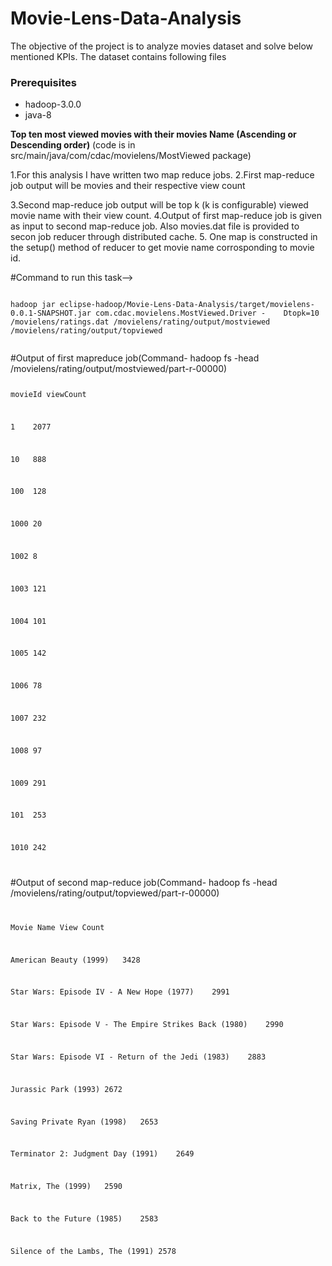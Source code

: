 # Movie-Lens-Data-Analysis
The objective of the project is to analyze movies dataset and solve below mentioned KPIs. The dataset contains following files

<h3>Prerequisites</h3>
<ul>
 <li>hadoop-3.0.0</li>
<li>java-8</li>
</ul>


<b>Top ten most viewed movies with their movies Name (Ascending or Descending order)</b>
(code is in src/main/java/com/cdac/movielens/MostViewed package)

 1.For this analysis I have written two map reduce jobs.
 2.First map-reduce job output will be movies and their respective view count
 
 3.Second map-reduce job output will be top k (k is configurable) viewed movie name with their view count.
 4.Output of first map-reduce job is given as input to second map-reduce job. Also movies.dat file is provided to secon job         reducer through distributed cache.
 5. One map is constructed in the setup() method of reducer to get movie name corrosponding to movie id.

#Command to run this task-->
<p>
<code>
hadoop jar eclipse-hadoop/Movie-Lens-Data-Analysis/target/movielens-0.0.1-SNAPSHOT.jar com.cdac.movielens.MostViewed.Driver -    Dtopk=10  /movielens/ratings.dat /movielens/rating/output/mostviewed /movielens/rating/output/topviewed
 </code>
 </p>
 #Output of first mapreduce job(Command-  hadoop fs -head /movielens/rating/output/mostviewed/part-r-00000)
<code>
 <p>movieId viewCount</p>
<p>1	2077 </p>
<p>10	888 </p>
<p>100	128 </p>
<p>1000	20 </p>
<p>1002	8 </p>
<p>1003	121 </p>
<p>1004	101 </p>
<p>1005	142 </p>
<p>1006	78 </p>
<p>1007	232 </p>
<p>1008	97 </p>
<p>1009	291 </p>
<p>101	253 </p>
<p>1010	242 </p>
</code>

#Output of second map-reduce job(Command- hadoop fs -head /movielens/rating/output/topviewed/part-r-00000)
<code>
<P>Movie Name View Count</p>
<p>American Beauty (1999)	3428</p>
<p>Star Wars: Episode IV - A New Hope (1977)	2991</p>
<p>Star Wars: Episode V - The Empire Strikes Back (1980)	2990</p>
<p>Star Wars: Episode VI - Return of the Jedi (1983)	2883</p>
<p>Jurassic Park (1993)	2672</p>
<p>Saving Private Ryan (1998)	2653</p>
<p>Terminator 2: Judgment Day (1991)	2649</p>
<p>Matrix, The (1999)	2590</p>
<p>Back to the Future (1985)	2583</p>
<p>Silence of the Lambs, The (1991)	2578</p>
 </code>

 
 
 
 
